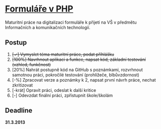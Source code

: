 [Formuláře v PHP](http://dvorapa.github.io/Formulare-v-PHP)
===============

Maturitní práce na digitalizaci formuláře k přijetí na VŠ v předmětu Informačních a komunikačních technologií.

Postup
------

1. ~~[✓] Vymyslet téma maturitní práce, podat příhlášku~~
1. ~~[100%] Navrhnout aplikaci a funkce, napsat kód, základní testování (vzhled, funkčnost)~~
2. [20%] Nahrát postupně kód na GitHub s poznámkami, rozvrhnout samotnou práci, pokročilé testování (prohlížeče, blbůvzdornost)
3. [-%] Zpracovat verze a poznámky k 2, napsat první návrh práce, nechat zkritizovat
4. [-krát] Opravit práci, odeslat k další kritice
5. [-] Odevzdat finální práci, zpřístupnit škole/školám

Deadline
--------

**31.3.2013**